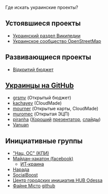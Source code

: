 Где искать украинские проекты?

## Устоявшиеся проекты

* [Украинский раздел Википедии](https://uk.wikipedia.org/wiki/%D0%93%D0%BE%D0%BB%D0%BE%D0%B2%D0%BD%D0%B0_%D1%81%D1%82%D0%BE%D1%80%D1%96%D0%BD%D0%BA%D0%B0)
* [Украинское сообщество OpenStreetMap](http://forum.openstreetmap.org/viewforum.php?id=40)


## Развивающиеся проекты

* [Відкритий бюджет](https://api.open-budget.org/)

## [Украинцы на GitHub](https://github.com/search?utf8=%E2%9C%93&q=location%3Aukraine&type=Users&ref=searchresults)

* [grsmv](https://github.com/grsmv) (Открытый бюджет)
* [kachayev](https://github.com/kachayev) (CloudMade)
* [mourner](https://github.com/mourner) (Открытые карты, CloudMade)
* [muromec](https://github.com/muromec) (Открытая ЭЦП)
* [piranha](https://github.com/piranha) ([Хороший](https://www.youtube.com/watch?v=jAUyDNrEepQ) [презентатор](https://www.youtube.com/watch?v=l4mmMsAVjzk), [слайды](http://piranha.github.io/slides/))
* [Vanuan](https://github.com/Vanuan)


## Инициативные группы

* ["Нац. ОС" (КПИ)](http://forum.comsys.kpi.ua/viewforum.php?id=1)
* [Майдан-хакатон (facebook)](https://www.facebook.com/groups/MaidanHackthon)
  * [ИТ-краина](http://ideas.it-krayina.org.ua/)
* [Нарада](http://nr.org.ua/)
* [SocialBoost](http://2014.socialboost.com.ua/)
* [Центр городских инициатив HUB Odessa](http://odessa.uservoice.com/forums/253504-%D0%98%D0%B4%D0%B5%D0%B8-%D0%B4%D0%BB%D1%8F-%D0%B3%D0%BE%D1%80%D0%BE%D0%B4%D0%B0)
* [Файне Місто](https://www.facebook.com/groups/775825995785709/) [github](https://github.com/Maidan-hackaton/state-administration)

